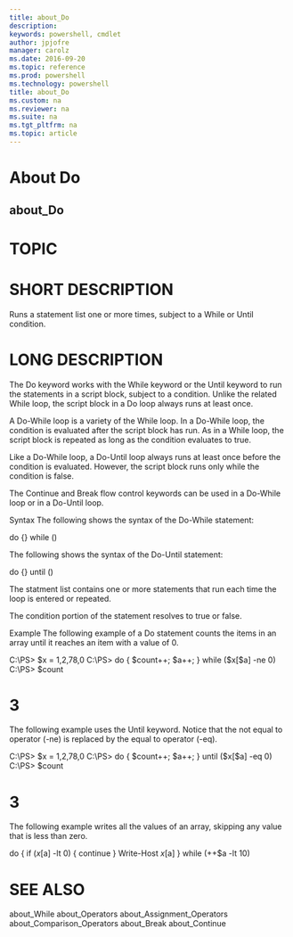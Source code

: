 ```yaml
---
title: about_Do
description: 
keywords: powershell, cmdlet
author: jpjofre
manager: carolz
ms.date: 2016-09-20
ms.topic: reference
ms.prod: powershell
ms.technology: powershell
title: about_Do
ms.custom: na
ms.reviewer: na
ms.suite: na
ms.tgt_pltfrm: na
ms.topic: article
---
```

# About Do
## about_Do
# TOPIC


# SHORT DESCRIPTION

Runs a statement list one or more times, subject to a While or Until
condition.

# LONG DESCRIPTION

The Do keyword works with the While keyword or the Until keyword to run
the statements in a script block, subject to a condition. Unlike the
related While loop, the script block in a Do loop always runs at least
once.

A Do-While loop is a variety of the While loop. In a Do-While loop, the
condition is evaluated after the script block has run. As in a While loop,
the script block is repeated as long as the condition evaluates to true.

Like a Do-While loop, a Do-Until loop always runs at least once before
the condition is evaluated. However, the script block runs only while
the condition is false.

The Continue and Break flow control keywords can be used in a Do-While
loop or in a Do-Until loop.

Syntax
The following shows the syntax of the Do-While statement:

do {<statement list>} while (<condition>)

The following shows the syntax of the Do-Until statement:

do {<statement list>} until (<condition>)

The statment list contains one or more statements that run each time
the loop is entered or repeated.

The condition portion of the statement resolves to true or false.

Example
The following example of a Do statement counts the items in an
array until it reaches an item with a value of 0.

C:\PS> $x = 1,2,78,0
C:\PS> do { $count++; $a++; } while ($x[$a] -ne 0)
C:\PS> $count
# 3


The following example uses the Until keyword. Notice that
the not equal to operator (-ne) is replaced by the
equal to operator (-eq).

C:\PS> $x = 1,2,78,0
C:\PS> do { $count++; $a++; } until ($x[$a] -eq 0)
C:\PS> $count
# 3


The following example writes all the values of an array, skipping any
value that is less than zero.

do
{
if ($x[$a] -lt 0) { continue }
Write-Host $x[$a]
}
while (++$a -lt 10)

# SEE ALSO

about_While
about_Operators
about_Assignment_Operators
about_Comparison_Operators
about_Break
about_Continue

